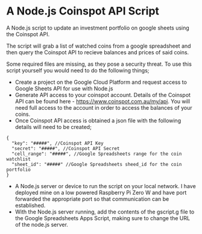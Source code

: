 # A Node.js Coinspot API Script
A Node.js script to update an investment portfolio on google sheets using the Coinspot API.

The script will grab a list of watched coins from a google spreadsheet and then query the Coinspot API to recieve balances and prices of said coins.

Some required files are missing, as they pose a security threat. To use this script yourself you would need to do the following things;
- Create a project on the Google Cloud Platform and request access to Google Sheets API for use with Node.js
- Generate API access to your coinspot account. Details of the Coinspot API can be found here - https://www.coinspot.com.au/my/api. You will need full access to the account in order to access the balances of your coins.
- Once Coinspot API access is obtained a json file with the following details will need to be created;
```
{
  "key": "#####", //Coinspot API Key
  "secret": "#####", //Coinspot API Secret
  "cell_range": "#####", //Google Spreadsheets range for the coin watchlist
  "sheet_id": "#####" //Google Spreadsheets sheed_id for the coin portfolio
}
```

- A Node.js server or device to run the script on your local network. I have deployed mine on a low powered Raspberry Pi Zero W and have port forwarded the appropriate port so that communication can be established.
- With the Node.js server running, add the contents of the gscript.g file to the Google Spreadsheets Apps Script, making sure to change the URL of the node.js server.
